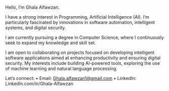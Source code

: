 Hello, I’m Ghala Alfawzan.

I have a strong interest in Programming, Artificial Intelligence (AI). I’m particularly fascinated by innovations in software automation, intelligent systems, and digital security.

I am currently pursuing a degree in Computer Science, where I continuously seek to expand my knowledge and skill set.

I am open to collaborating on projects focused on developing intelligent software applications aimed at enhancing productivity and ensuring digital security. My interests include building AI-powered tools, exploring the use of machine learning and natural language processing.

Let’s connect:
	•	Email: Ghala.alfawzan1@gmail.com
	•	LinkedIn: LinkedIn.com/in/Ghala-Alfawzan


<!---
GhalaAlfawzan/GhalaAlfawzan is a ✨ special ✨ repository because its `README.md` (this file) appears on your GitHub profile.
You can click the Preview link to take a look at your changes.
--->
